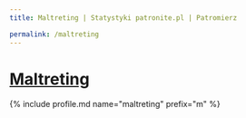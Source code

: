 ```yaml
---
title: Maltreting | Statystyki patronite.pl | Patromierz

permalink: /maltreting
---
```


# [Maltreting](https://patronite.pl/maltreting)

{% include profile.md name="maltreting" prefix="m" %}
